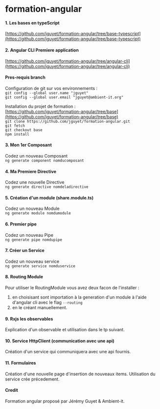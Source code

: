 # formation-angular

#### 1. Les bases en typeScript
[https://github.com/jguyet/formation-angular/tree/base-typescript](https://github.com/jguyet/formation-angular/tree/base-typescript)

#### 2. Angular CLI Premiere application
[https://github.com/jguyet/formation-angular/tree/angular-cli](https://github.com/jguyet/formation-angular/tree/angular-cli)

#### Pres-requis branch <base>

Configuration de git sur vos environnements :   
`git config --global user.name "jguyet"`  
`git config --global user.email "jguyet@ambient-it.org"`  

Installation du projet de formation :  
[https://github.com/jguyet/formation-angular/tree/base](https://github.com/jguyet/formation-angular/tree/base)  
`git clone https://github.com/jguyet/formation-angular.git`  
`git fetch`  
`git checkout base`  
`npm install`  

#### 3. Mon 1er Composant

Codez un nouveau Composant  
`ng generate component nomducomposant`  

#### 4. Ma Premiere Directive

Codez une nouvelle Directive  
`ng generate directive nomdeladirective`    

#### 5. Création d'un module (share.module.ts)

Codez un nouveau Module  
`ng generate module nomdumodule`  

#### 6. Premier pipe

Codez un nouveau Pipe  
`ng generate pipe nomdupipe`  

#### 7. Créer un Service

Codez un nouveau service  
`ng generate service nomduservice`  

#### 8. Routing Module

Pour utiliser le RoutingModule vous avez deux facon de l'installer :  
1. en choisisant sont importation à la generation d'un module à l'aide d'angular cli avec le flag `--routing`  
2. en le créant manuellement.  

#### 9. Rxjs les observables

Explication d'un observable et utilisation dans le tp suivant.

#### 10. Service HttpClient (communication avec une api)

Création d'un service qui communiquera avec une api fournis.

#### 11. Formulaires

Création d'une nouvelle page d'insertion de nouveaux items.
Utilisation du service crée précedement.

#### Credit 

Formation angular proposé par Jérémy Guyet & Ambient-it.